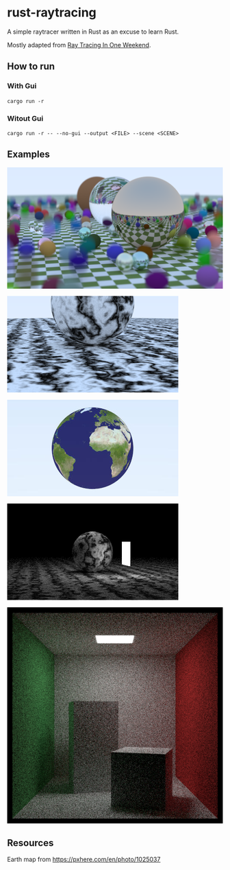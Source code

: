 # rust-raytracing

A simple raytracer written in Rust as an excuse to learn Rust.

Mostly adapted from [Ray Tracing In One Weekend](https://raytracing.github.io/books/RayTracingInOneWeekend.html).

## How to run


### With Gui

```
cargo run -r
```

### Witout Gui

```
cargo run -r -- --no-gui --output <FILE> --scene <SCENE>
```

## Examples

![example render](random.png)

![Perlin noise](perlin.png)

![Textures](earth.jpg)

![Lights](simple_light.png)

![Cornell box](cornell_box.png)

## Resources

Earth map from https://pxhere.com/en/photo/1025037